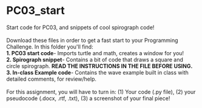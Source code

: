 # PC03_start
Start code for PC03, and snippets of cool spirograph code!
<br>
<br>
Download these files in order to get a fast start to your Programming Challenge. In this folder you'll find:
<br><b>     1. PC03 start code</b>- Imports turtle and math, creates a window for you!
<br><b>     2. Spirograph snippet</b>- Contains a bit of code that draws a square and circle spirograph. <b>READ THE INSTRUCTIONS IN THE FILE BEFORE USING.</b>
<br><b>     3. In-class Example code</b>- Contains the wave example built in class with detailed comments, for review/help.
<br>
<br>
For this assignment, you will have to turn in: (1) Your code (.py file), (2) your pseudocode (.docx, .rtf, .txt), (3) a screenshot of your final piece!
